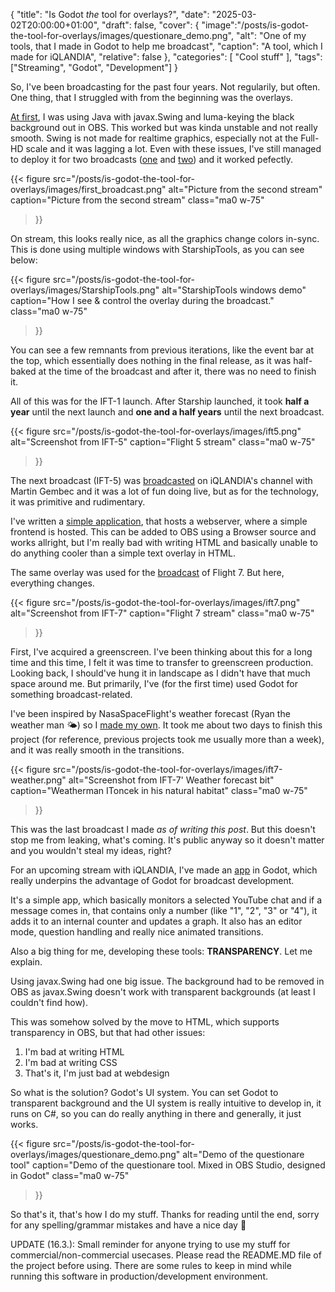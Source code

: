 {
    "title": "Is Godot *the* tool for overlays?",
    "date": "2025-03-02T20:00:00+01:00",
    "draft": false,
    "cover": {
        "image":"/posts/is-godot-the-tool-for-overlays/images/questionare_demo.png",
        "alt": "One of my tools, that I made in Godot to help me broadcast",
        "caption": "A tool, which I made for iQLANDIA",
        "relative": false
    },
    "categories": [
      "Cool stuff"
    ],
    "tags": ["Streaming", "Godot", "Development"]
}

So, I've been broadcasting for the past four years. Not regularily, but often. One thing, that I struggled with from the beginning was the overlays. 

[At first](https://github.com/MadeByIToncek/StarshipTools), I was using Java with javax.Swing and luma-keying the black background out in OBS. This worked but was kinda unstable and not really smooth. Swing is not made for realtime graphics, especially not at the Full-HD scale and it was lagging a lot. Even with these issues, I've still managed to deploy it for two broadcasts ([one](https://www.youtube.com/live/n0tpj6mC9RQ) and [two](https://youtu.be/4wju-RMFVp8)) and it worked pefectly.

{{< figure
  src="/posts/is-godot-the-tool-for-overlays/images/first_broadcast.png"
  alt="Picture from the second stream"
  caption="Picture from the second stream"
  class="ma0 w-75"
>}}

On stream, this looks really nice, as all the graphics change colors in-sync. This is done using multiple windows with StarshipTools, as you can see below:

{{< figure
  src="/posts/is-godot-the-tool-for-overlays/images/StarshipTools.png"
  alt="StarshipTools windows demo"
  caption="How I see & control the overlay during the broadcast."
  class="ma0 w-75"
>}}

You can see a few remnants from previous iterations, like the event bar at the top, which essentially does nothing in the final release, as it was half-baked at the time of the broadcast and after it, there was no need to finish it.

All of this was for the IFT-1 launch. After Starship launched, it took **half a year** until the next launch and **one and a half years** until the next broadcast.

{{< figure
  src="/posts/is-godot-the-tool-for-overlays/images/ift5.png"
  alt="Screenshot from IFT-5"
  caption="Flight 5 stream"
  class="ma0 w-75"
>}}

The next broadcast (IFT-5) was [broadcasted](https://youtube.com/live/4G-j2qggqjg) on iQLANDIA's channel with Martin Gembec and it was a lot of fun doing live, but as for the technology, it was primitive and rudimentary. 

I've written a [simple application](https://github.com/MadeByIToncek/StarshipOverlay), that hosts a webserver, where a simple frontend is hosted. This can be added to OBS using a Browser source and works allright, but I'm really bad with writing HTML and basically unable to do anything cooler than a simple text overlay in HTML.

The same overlay was used for the [broadcast](https://youtube.com/live/KUJS9QQEoJQ?feature=share) of Flight 7. But here, everything changes.

{{< figure
  src="/posts/is-godot-the-tool-for-overlays/images/ift7.png"
  alt="Screenshot from IFT-7"
  caption="Flight 7 stream"
  class="ma0 w-75"
>}}

First, I've acquired a greenscreen. I've been thinking about this for a long time and this time, I felt it was time to transfer to greenscreen production. Looking back, I should've hung it in landscape as I didn't have that much space around me. But primarily, I've (for the first time) used Godot for something broadcast-related.

I've been inspired by NasaSpaceFlight's weather forecast (Ryan the weather man 🌤) so I [made my own](https://github.com/MadeByIToncek/weather_station). It took me about two days to finish this project (for reference, previous projects took me usually more than a week), and it was really smooth in the transitions.

{{< figure
  src="/posts/is-godot-the-tool-for-overlays/images/ift7-weather.png"
  alt="Screenshot from IFT-7' Weather forecast bit"
  caption="Weatherman IToncek in his natural habitat"
  class="ma0 w-75"
>}}

This was the last broadcast I made *as of writing this post*. But this doesn't stop me from leaking, what's coming. It's public anyway so it doesn't matter and you wouldn't steal my ideas, right?

For an upcoming stream with iQLANDIA, I've made an [app](https://github.com/MadeByIToncek/iQL-Questionare) in Godot, which really underpins the advantage of Godot for broadcast development.

It's a simple app, which basically monitors a selected YouTube chat and if a message comes in, that contains only a number (like "1", "2", "3" or "4"), it adds it to an internal counter and updates a graph. It also has an editor mode, question handling and really nice animated transitions. 

Also a big thing for me, developing these tools: **TRANSPARENCY**. Let me explain.

Using javax.Swing had one big issue. The background had to be removed in OBS as javax.Swing doesn't work with transparent backgrounds (at least I couldn't find how). 

This was somehow solved by the move to HTML, which supports transparency in OBS, but that had other issues:
1. I'm bad at writing HTML
2. I'm bad at writing CSS
3. That's it, I'm just bad at webdesign

So what is the solution? Godot's UI system. You can set Godot to transparent background and the UI system is really intuitive to develop in, it runs on C#, so you can do really anything in there and generally, it just works.

{{< figure
  src="/posts/is-godot-the-tool-for-overlays/images/questionare_demo.png"
  alt="Demo of the questionare tool"
  caption="Demo of the questionare tool. Mixed in OBS Studio, designed in Godot"
  class="ma0 w-75"
>}}

So that's it, that's how I do my stuff. Thanks for reading until the end, sorry for any spelling/grammar mistakes and have a nice day 👋

UPDATE (16.3.): Small reminder for anyone trying to use my stuff for commercial/non-commercial usecases. Please read the README.MD file of the project before using. There are some rules to keep in mind while running this software in production/development environment. 